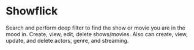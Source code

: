 # Showflick
 Search and perform deep filter to find the show or movie you are in the mood in. Create, view, edit, delete shows/movies. Also can create, view, update, and delete actors, genre, and streaming.
